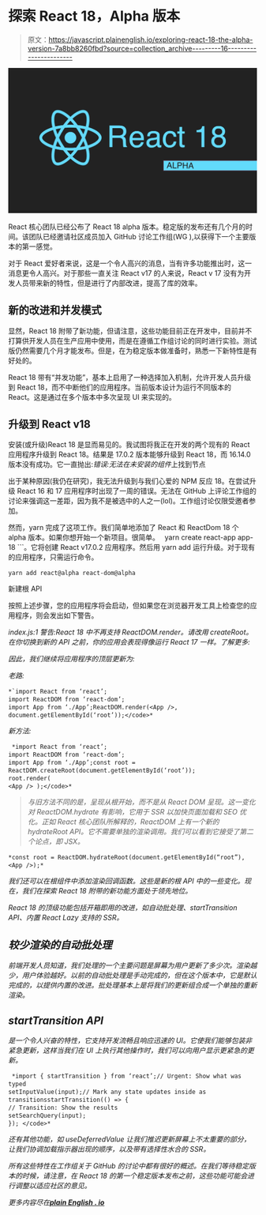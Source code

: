 # 探索 React 18，Alpha 版本

> 原文：<https://javascript.plainenglish.io/exploring-react-18-the-alpha-version-7a8bb8260fbd?source=collection_archive---------16----------------------->

![](img/53dad57f639dd30194c201b53aa5fd4b.png)

React 核心团队已经公布了 React 18 alpha 版本。稳定版的发布还有几个月的时间。该团队已经邀请社区成员加入 GitHub 讨论工作组(WG ),以获得下一个主要版本的第一感觉。

对于 React 爱好者来说，这是一个令人高兴的消息，当有许多功能推出时，这一消息更令人高兴。对于那些一直关注 React v17 的人来说，React v 17 没有为开发人员带来新的特性，但是进行了内部改进，提高了库的效率。

## 新的改进和并发模式

显然，React 18 附带了新功能，但请注意，这些功能目前正在开发中，目前并不打算供开发人员在生产应用中使用，而是在遵循工作组讨论的同时进行实验。测试版仍然需要几个月才能发布。但是，在为稳定版本做准备时，熟悉一下新特性是有好处的。

React 18 带有“并发功能”，基本上启用了一种选择加入机制，允许开发人员升级到 React 18，而不中断他们的应用程序。当前版本设计为运行不同版本的 React。这是通过在多个版本中多次呈现 UI 来实现的。

## 升级到 React v18

安装(或升级)React 18 是显而易见的。我试图将我正在开发的两个现有的 React 应用程序升级到 React 18。结果是 17.0.2 版本能够升级到 React 18，而 16.14.0 版本没有成功。它一直抛出:*错误:无法在未安装的组件*上找到节点

出于某种原因(我仍在研究)，我无法升级到与我们心爱的 NPM 反应 18。在尝试升级 React 16 和 17 应用程序时出现了一周的错误。无法在 GitHub 上评论工作组的讨论来强调这一差距，因为我不是被选中的人之一(lol)。工作组讨论仅限受邀者参加。

然而，yarn 完成了这项工作。我们简单地添加了 React 和 ReactDom 18 个 alpha 版本。如果你想开始一个新项目。很简单。` ` yarn create react-app app-18 ```。它将创建 React v17.0.2 应用程序。然后用 yarn add 运行升级。对于现有的应用程序，只需运行命令。

```
yarn add react@alpha react-dom@alpha
```

新建根 API

按照上述步骤，您的应用程序将会启动，但如果您在浏览器开发工具上检查您的应用程序，则会发出如下警告。

*index.js:1 警告:React 18 中不再支持 ReactDOM.render。请改用 createRoot。在你切换到新的 API 之前，你的应用会表现得像运行 React 17 一样。了解更多:*[](https://reactjs.org/link/switch-to-createroot)

*因此，我们继续将应用程序的顶层更新为:*

*老路:*

```
*`import React from ‘react’;
import ReactDOM from ‘react-dom’;
import App from ‘./App’;ReactDOM.render(<App />, document.getElementById(‘root’));</code>*
```

*新方法:*

```
 *import React from ‘react’;
import ReactDOM from ‘react-dom’;
import App from ‘./App’;const root = ReactDOM.createRoot(document.getElementById(‘root’));
root.render(
<App /> );</code>*
```

> *与旧方法不同的是，呈现从根开始，而不是从 React DOM 呈现。这一变化对 ReactDOM.hydrate 有影响，它用于 SSR 以加快页面加载和 SEO 优化。正如 React 核心团队所解释的，ReactDOM 上有一个新的 hydrateRoot API。它不需要单独的渲染调用。我们可以看到它接受了第二个论点，即 JSX。*

```
*const root = ReactDOM.hydrateRoot(document.getElementById(“root”), <App />);*
```

*我们还可以在根组件中添加渲染回调函数。这些是新的根 API 中的一些变化。现在，我们在探索 React 18 附带的新功能方面处于领先地位。*

*React 18 的顶级功能包括开箱即用的改进，如自动批处理、startTransition API、内置 React Lazy 支持的 SSR。*

## *较少渲染的自动批处理*

*前端开发人员知道，我们处理的一个主要问题是屏幕为用户更新了多少次。渲染越少，用户体验越好。以前的自动批处理是手动完成的，但在这个版本中，它是默认完成的，以提供内置的改进。批处理基本上是将我们的更新组合成一个单独的重新渲染。*

## *startTransition API*

*是一个令人兴奋的特性，它支持开发流畅且响应迅速的 UI。它使我们能够包装非紧急更新，这样当我们在 UI 上执行其他操作时，我们可以向用户显示更紧急的更新。*

```
 *import { startTransition } from ‘react’;// Urgent: Show what was typed
setInputValue(input);// Mark any state updates inside as transitionsstartTransition(() => {
// Transition: Show the results
setSearchQuery(input);
}); </code>*
```

*还有其他功能，如 *useDeferredValue* 让我们推迟更新屏幕上不太重要的部分，*<suspendelist>*让我们协调加载指示器出现的顺序，以及带有选择性水合的 SSR。*

*所有这些特性在工作组关于 GitHub 的讨论中都有很好的概述。在我们等待稳定版本的时候，请注意，在 React 18 的第一个稳定版本发布之前，这些功能可能会进行调整以适应社区的意见。*

**更多内容尽在*[***plain English . io***](http://plainenglish.io/)*